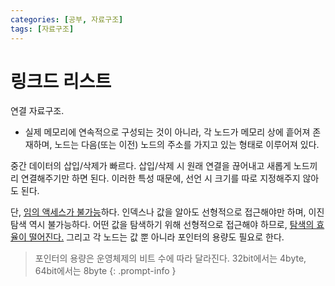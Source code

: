 ```yaml
---
categories: [공부, 자료구조]
tags: [자료구조]
---
```

# 링크드 리스트
연결 자료구조.
- 실제 메모리에 연속적으로 구성되는 것이 아니라, 각 노드가 메모리 상에 흩어져 존재하며, 노드는 다음(또는 이전) 노드의 주소를 가지고 있는 형태로 이루어져 있다.

중간 데이터의 삽입/삭제가 빠르다.
삽입/삭제 시 원래 연결을 끊어내고 새롭게 노드끼리 연결해주기만 하면 된다.
이러한 특성 때문에, 선언 시 크기를 따로 지정해주지 않아도 된다.

단, <ins>임의 액세스가 불가능</ins>하다. 인덱스나 값을 알아도 선형적으로 접근해야만 하며, 이진 탐색 역시 불가능하다.
어떤 값을 탐색하기 위해 선형적으로 접근해야 하므로, <ins>탐색의 효율이 떨어진다.</ins>
그리고 각 노드는 값 뿐 아니라 포인터의 용량도 필요로 한다.
> 포인터의 용량은 운영체제의 비트 수에 따라 달라진다. 32bit에서는 4byte, 64bit에서는 8byte
{: .prompt-info }

